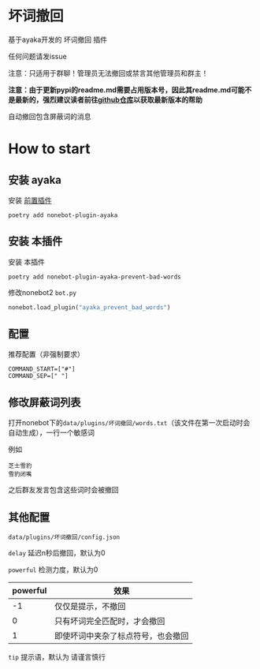 # 坏词撤回

基于ayaka开发的 坏词撤回 插件

任何问题请发issue

注意：只适用于群聊！管理员无法撤回或禁言其他管理员和群主！

<b>注意：由于更新pypi的readme.md需要占用版本号，因此其readme.md可能不是最新的，强烈建议读者前往[github仓库](https://github.com/bridgeL/nonebot-plugin-ayaka-prevent-bad-words)以获取最新版本的帮助</b>

自动撤回包含屏蔽词的消息

# How to start

## 安装 ayaka

安装 [前置插件](https://github.com/bridgeL/nonebot-plugin-ayaka) 

`poetry add nonebot-plugin-ayaka`


## 安装 本插件

安装 本插件

`poetry add nonebot-plugin-ayaka-prevent-bad-words`

修改nonebot2  `bot.py` 

```python
nonebot.load_plugin("ayaka_prevent_bad_words")
```

## 配置

推荐配置（非强制要求）
```
COMMAND_START=["#"]
COMMAND_SEP=[" "]
```


## 修改屏蔽词列表
打开nonebot下的`data/plugins/坏词撤回/words.txt`（该文件在第一次启动时会自动生成），一行一个敏感词

例如
```
芝士雪豹
雪豹闭嘴
```

之后群友发言包含这些词时会被撤回


## 其他配置
`data/plugins/坏词撤回/config.json`

`delay` 延迟n秒后撤回，默认为0

`powerful` 检测力度，默认为0

| powerful | 效果                               |
| -------- | ---------------------------------- |
| -1       | 仅仅是提示，不撤回                 |
| 0        | 只有坏词完全匹配时，才会撤回       |
| 1        | 即使坏词中夹杂了标点符号，也会撤回 |

`tip` 提示语，默认为 请谨言慎行

